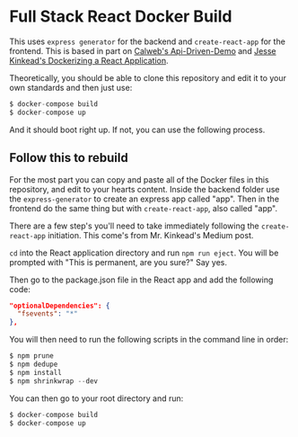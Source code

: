# Full Stack React Docker Build

This uses `express generator` for the backend and `create-react-app` for the frontend. This is based in part on [Calweb's Api-Driven-Demo](https://github.com/calweb/api-driven-demo) and [Jesse Kinkead's Dockerizing a React Application](https://medium.com/ai2-blog/dockerizing-a-react-application-3563688a2378).

Theoretically, you should be able to clone this repository and edit it to your own standards and then just use:

```s
$ docker-compose build
$ docker-compose up
```

And it should boot right up. If not, you can use the following process.

## Follow this to rebuild

For the most part you can copy and paste all of the Docker files in this repository, and edit to your hearts content. Inside the backend folder use the `express-generator` to create an express app called "app". Then in the frontend do the same thing but with `create-react-app`, also called "app". 

There are a few step's you'll need to take immediately following the `create-react-app` initiation. This come's from Mr. Kinkead's Medium post.

`cd` into the React application directory and run `npm run eject`. You will be prompted with "This is permanent, are you sure?" Say yes.

Then go to the package.json file in the React app and add the following code:

``` json
"optionalDependencies": {
  "fsevents": "*"
},
```

You will then need to run the following scripts in the command line in order:

``` s
$ npm prune
$ npm dedupe
$ npm install
$ npm shrinkwrap --dev
```

You can then go to your root directory and run:

```s
$ docker-compose build
$ docker-compose up
```
